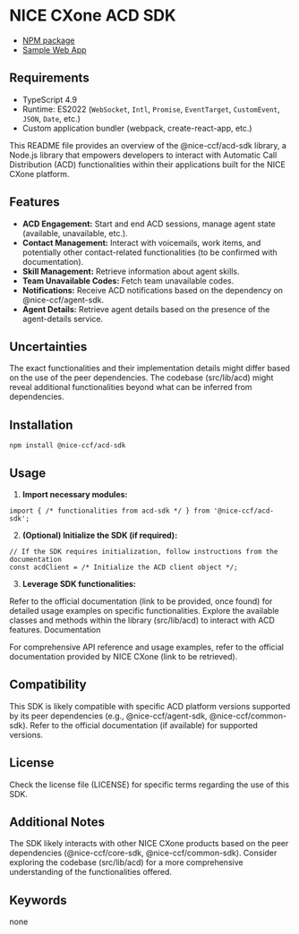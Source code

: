 # NICE CXone ACD SDK

*  [NPM package](https://www.npmjs.com/package/@nice-ccf/acd-sdk)
*  [Sample Web App](https://github.com/nice-cxone/webapp-acd-cxagent-sdk-consumer)

## Requirements
*  TypeScript 4.9
*  Runtime: ES2022 (`WebSocket`, `Intl`, `Promise`, `EventTarget`, `CustomEvent`, `JSON`, `Date`, etc.)
*  Custom application bundler (webpack, create-react-app, etc.)


This README file provides an overview of the @nice-ccf/acd-sdk library, a Node.js library that empowers developers to interact with Automatic Call Distribution (ACD) functionalities within their applications built for the NICE CXone platform.

## Features

* **ACD Engagement:** Start and end ACD sessions, manage agent state (available, unavailable, etc.).
* **Contact Management:** Interact with voicemails, work items, and potentially other contact-related functionalities (to be confirmed with documentation).
* **Skill Management:** Retrieve information about agent skills.
* **Team Unavailable Codes:** Fetch team unavailable codes.
* **Notifications:** Receive ACD notifications based on the dependency on @nice-ccf/agent-sdk.
* **Agent Details:** Retrieve agent details based on the presence of the agent-details service.

## Uncertainties

The exact functionalities and their implementation details might differ based on the use of the peer dependencies.
The codebase (src/lib/acd) might reveal additional functionalities beyond what can be inferred from dependencies.

## Installation

```
npm install @nice-ccf/acd-sdk
```

## Usage

1. **Import necessary modules:**
```
import { /* functionalities from acd-sdk */ } from '@nice-ccf/acd-sdk';
```
2. **(Optional) Initialize the SDK (if required):**

```
// If the SDK requires initialization, follow instructions from the documentation
const acdClient = /* Initialize the ACD client object */;
```

3. **Leverage SDK functionalities:**

Refer to the official documentation (link to be provided, once found) for detailed usage examples on specific functionalities.
Explore the available classes and methods within the library (src/lib/acd) to interact with ACD features.
Documentation

For comprehensive API reference and usage examples, refer to the official documentation provided by NICE CXone (link to be retrieved).

## Compatibility

This SDK is likely compatible with specific ACD platform versions supported by its peer dependencies (e.g., @nice-ccf/agent-sdk, @nice-ccf/common-sdk). Refer to the official documentation (if available) for supported versions.

## License

Check the license file (LICENSE) for specific terms regarding the use of this SDK.

## Additional Notes

The SDK likely interacts with other NICE CXone products based on the peer dependencies (@nice-ccf/core-sdk, @nice-ccf/common-sdk).
Consider exploring the codebase (src/lib/acd) for a more comprehensive understanding of the functionalities offered.

## Keywords

none